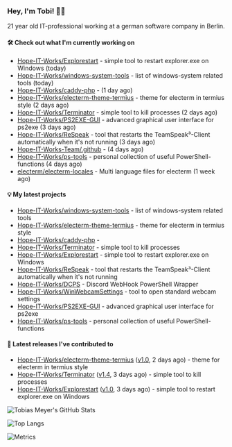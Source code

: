 ### Hey, I'm Tobi! 👋🏻
21 year old IT-professional working at a german software company in Berlin.

#### 🛠 Check out what I'm currently working on

- [Hope-IT-Works/Explorestart](https://github.com/Hope-IT-Works/Explorestart) - simple tool to restart explorer.exe on Windows (today)
- [Hope-IT-Works/windows-system-tools](https://github.com/Hope-IT-Works/windows-system-tools) - list of windows-system related tools (today)
- [Hope-IT-Works/caddy-php](https://github.com/Hope-IT-Works/caddy-php) -  (1 day ago)
- [Hope-IT-Works/electerm-theme-termius](https://github.com/Hope-IT-Works/electerm-theme-termius) - theme for electerm in termius style (2 days ago)
- [Hope-IT-Works/Terminator](https://github.com/Hope-IT-Works/Terminator) - simple tool to kill processes (2 days ago)
- [Hope-IT-Works/PS2EXE-GUI](https://github.com/Hope-IT-Works/PS2EXE-GUI) - advanced graphical user interface for ps2exe (3 days ago)
- [Hope-IT-Works/ReSpeak](https://github.com/Hope-IT-Works/ReSpeak) - tool that restarts the TeamSpeak³-Client automatically when it&#39;s not running (3 days ago)
- [Hope-IT-Works-Team/.github](https://github.com/Hope-IT-Works-Team/.github) -  (4 days ago)
- [Hope-IT-Works/ps-tools](https://github.com/Hope-IT-Works/ps-tools) - personal collection of useful PowerShell-functions (4 days ago)
- [electerm/electerm-locales](https://github.com/electerm/electerm-locales) - Multi language files for electerm (1 week ago)

#### 💡 My latest projects

- [Hope-IT-Works/windows-system-tools](https://github.com/Hope-IT-Works/windows-system-tools) - list of windows-system related tools
- [Hope-IT-Works/electerm-theme-termius](https://github.com/Hope-IT-Works/electerm-theme-termius) - theme for electerm in termius style
- [Hope-IT-Works/caddy-php](https://github.com/Hope-IT-Works/caddy-php) - 
- [Hope-IT-Works/Terminator](https://github.com/Hope-IT-Works/Terminator) - simple tool to kill processes
- [Hope-IT-Works/Explorestart](https://github.com/Hope-IT-Works/Explorestart) - simple tool to restart explorer.exe on Windows
- [Hope-IT-Works/ReSpeak](https://github.com/Hope-IT-Works/ReSpeak) - tool that restarts the TeamSpeak³-Client automatically when it&#39;s not running
- [Hope-IT-Works/DCPS](https://github.com/Hope-IT-Works/DCPS) - Discord WebHook PowerShell Wrapper
- [Hope-IT-Works/WinWebcamSettings](https://github.com/Hope-IT-Works/WinWebcamSettings) - tool to open standard webcam settings
- [Hope-IT-Works/PS2EXE-GUI](https://github.com/Hope-IT-Works/PS2EXE-GUI) - advanced graphical user interface for ps2exe
- [Hope-IT-Works/ps-tools](https://github.com/Hope-IT-Works/ps-tools) - personal collection of useful PowerShell-functions

#### 🎉 Latest releases I've contributed to

- [Hope-IT-Works/electerm-theme-termius](https://github.com/Hope-IT-Works/electerm-theme-termius) ([v1.0](https://github.com/Hope-IT-Works/electerm-theme-termius/releases/tag/v1.0), 2 days ago) - theme for electerm in termius style
- [Hope-IT-Works/Terminator](https://github.com/Hope-IT-Works/Terminator) ([v1.4](https://github.com/Hope-IT-Works/Terminator/releases/tag/v1.4), 3 days ago) - simple tool to kill processes
- [Hope-IT-Works/Explorestart](https://github.com/Hope-IT-Works/Explorestart) ([v1.0](https://github.com/Hope-IT-Works/Explorestart/releases/tag/v1.0), 3 days ago) - simple tool to restart explorer.exe on Windows

![Tobias Meyer's GitHub Stats](https://github-readme-stats.vercel.app/api?username=Hope-IT-Works&show_icons=true&theme=dark&include_all_commits=true&bg_color=1e1e1e&icon_color=00ff00&text_color=c3c3c3)

![Top Langs](https://github-readme-stats.vercel.app/api/top-langs/?username=Hope-IT-Works&show_icons=true&theme=dark&include_all_commits=true&bg_color=1e1e1e&icon_color=00ff00&text_color=c3c3c3)

![Metrics](https://metrics.lecoq.io/Hope-IT-Works?template=classic&config.timezone=Europe%2FBerlin)
